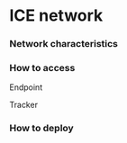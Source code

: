 # ICE network

### Network characteristics

### How to access

Endpoint

Tracker

### How to deploy
